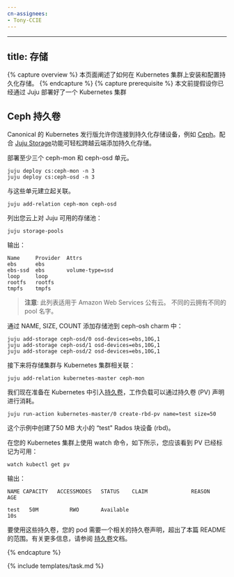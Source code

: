 ```yaml
---
cn-assignees:
- Tony-CCIE
---
```

<!--
---
title: Storage
---

{% capture overview %}
This page explains how to install and configure persistent storage on a cluster.
{% endcapture %}
{% capture prerequisites %}
This page assumes you have a working Juju deployed cluster.
{% endcapture %}

{% capture steps %}
-->
---
title: 存储
---

{% capture overview %}
本页面阐述了如何在 Kubernetes 集群上安装和配置持久化存储。
{% endcapture %}
{% capture prerequisite %}
本文前提假设你已经通过 Juju 部署好了一个 Kubernetes 集群

<!--
## Ceph Persistent Volumes

The Canonical Distribution of Kubernetes allows you to connect with durable
storage devices such as [Ceph](http://ceph.com). When paired with the
[Juju Storage](https://jujucharms.com/docs/2.0/charms-storage) feature you
can add durable storage easily and across clouds.
-->
## Ceph 持久卷

Canonical 的 Kubernetes 发行版允许你连接到持久化存储设备，例如 [Ceph](http://ceph.com)。配合 [Juju Storage](https://jujucharms.com/docs/2.0/charms-storage)功能可轻松跨越云端添加持久化存储。

<!--
Deploy a minimum of three ceph-mon and three ceph-osd units.
-->
部署至少三个 ceph-mon 和 ceph-osd 单元。

```
juju deploy cs:ceph-mon -n 3
juju deploy cs:ceph-osd -n 3
```

<!--
Relate the units together:
-->
与这些单元建立起关联。

```
juju add-relation ceph-mon ceph-osd
```

<!--
List the storage pools available to Juju for your cloud:

    juju storage-pools

Output:
-->
列出您云上对 Juju 可用的存储池：

    juju storage-pools

输出：

```
Name     Provider  Attrs
ebs      ebs       
ebs-ssd  ebs       volume-type=ssd
loop     loop      
rootfs   rootfs    
tmpfs    tmpfs
```

<!--
> **Note**: This listing is for the Amazon Web Services public cloud.
> Different clouds may have different pool names.
-->
> **注意**: 此列表适用于 Amazon Web Services 公有云。
> 不同的云拥有不同的 pool 名字。

<!--
Add a storage pool to the ceph-osd charm by NAME,SIZE,COUNT:
-->
通过 NAME, SIZE, COUNT 添加存储池到 ceph-osh charm 中：

```
juju add-storage ceph-osd/0 osd-devices=ebs,10G,1
juju add-storage ceph-osd/1 osd-devices=ebs,10G,1
juju add-storage ceph-osd/2 osd-devices=ebs,10G,1
```

<!--
Next relate the storage cluster with the Kubernetes cluster:
-->
接下来将存储集群与 Kubernetes 集群相关联：

```
juju add-relation kubernetes-master ceph-mon
```

<!--
We are now ready to enlist
[Persistent Volumes](/docs/concepts/storage/persistent-volumes/)
in Kubernetes which our workloads can consume via Persistent Volume (PV) claims.
-->
我们现在准备在 Kubernetes 中引入[持久卷](/docs/concepts/storage/persistent-volumes/)，工作负载可以通过持久卷 (PV) 声明进行消耗。

```
juju run-action kubernetes-master/0 create-rbd-pv name=test size=50
```

<!--
This example created a "test" Rados Block Device (rbd) in the size of 50 MB.

Use watch on your Kubernetes cluster like the following, you should see the PV
become enlisted and be marked as available:

    watch kubectl get pv

Output:
-->
这个示例中创建了50 MB 大小的 “test" Rados 块设备 (rbd)。

在您的 Kubernetes 集群上使用 watch 命令，如下所示，您应该看到 PV 已经标记为可用：

    watch kubectl get pv

输出：

```
NAME CAPACITY   ACCESSMODES   STATUS    CLAIM              REASON    AGE

test   50M          RWO       Available                              10s
```

<!--
To consume these Persistent Volumes, your pods will need an associated
Persistent Volume Claim with them, and is outside the scope of this README. See the
[Persistent Volumes](/docs/concepts/storage/persistent-volumes/)
documentation for more information.
-->
要使用这些持久卷，您的 pod 需要一个相关的持久卷声明，超出了本篇 README 的范围。有关更多信息，请参阅 [持久卷](/docs/concepts/storage/persistent-volumes/)文档。

{% endcapture %}

{% include templates/task.md %}
